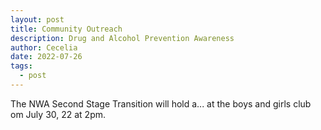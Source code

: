 ```yaml
---
layout: post
title: Community Outreach
description: Drug and Alcohol Prevention Awareness
author: Cecelia
date: 2022-07-26
tags:
  - post
---
```

 The NWA Second Stage Transition will hold a... at the boys and girls club om July 30, 22 at 2pm.